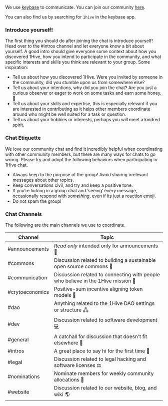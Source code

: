 We use [keybase](https://keybase.io) to communicate. You can join our community [here](https://keybase.io/team/1hive/).

You can also find us by searching for `1hive` in the keybase app.  

### Introduce yourself! 

The first thing you should do after joining the chat is introduce yourself! Head over to the #intros channel and let everyone know a bit about yourself. A good intro should give everyone some context about how you discovered 1Hive, how you intend to participate in the community, and what specific interests and skills you think are relevant to your group. Some inspiration:

- Tell us about how you discovered 1Hive. Were you invited by someone in the community, did you stumble upon us from somewhere else? 
- Tell us about your intentions, why did you join the chat? Are you just a curious observer or eager to work on some tasks and earn some honey. 🍯
- Tell us about your skills and expertise, this is especially relevant if you are interested in contributing as it helps other members coordinate around who might be well suited for a task or question. 
- Tell us about your hobbies or interests, perhaps you will meet a kindred spirit. 

### Chat Etiquette

We love our community chat and find it incredibly helpful when coordinating with other community members, but there are many ways for chats to go wrong. Please try and adopt the following behaviors when participating in 1Hive chat.

- Always keep to the purpose of the group! Avoid sharing irrelevant messages about other topics.
- Keep conversations civil, and try and keep a positive tone.
- If you’re lurking in a group chat and ‘seeing’ every message, occasionally respond with *something*, even if its just a reaction emoji.
- Do not spam the group!

### Chat Channels

The following are the main channels we use to coordinate.

| Channel   |     Topic      |
|----------|-------------|
| #announcements |  *Read only* intended only for announcements 📣 |
| #commons | Discussion related to building a sustainable open source commons 🌼 |
| #communication | Discussion related to connecting with people who believe in the 1Hive mission 🚀 |
| #crytoeconomics | Positive-sum incentive aligning token models 🍯 |
| #dao | Anything related to the 1Hive DAO settings or structure 🖧 |
| #dev | Discussion related to software development 💻 |
| #general | A catchall for discussion that doesn't fit elsewhere 🤙 |
| #intros | A great place to say hi for the first time 👋  |
| #legal | Discussion related to legal hacking and software licenses ⚖|
| #nominations| Nominate members for weekly community allocations 🙏 |
| #website| Discussion related to our website, blog, and wiki 🌎 |
